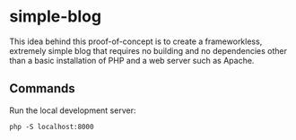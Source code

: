 # simple-blog

This idea behind this proof-of-concept is to create a frameworkless, extremely simple blog that requires no building and no dependencies other than a basic installation of PHP and a web server such as Apache.

## Commands

Run the local development server:

```
php -S localhost:8000
```
